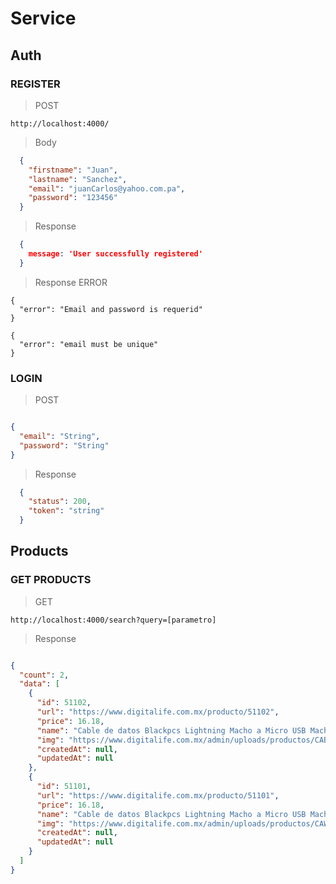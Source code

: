# Service 

## Auth
### REGISTER

> POST

```http://localhost:4000/```

>Body

```json
  {
    "firstname": "Juan",
    "lastname": "Sanchez",
    "email": "juanCarlos@yahoo.com.pa",
    "password": "123456"
  }

```

> Response 
```json
  { 
    message: 'User successfully registered' 
  }

```

> Response ERROR

```
{
  "error": "Email and password is requerid"
}
```
```
{
  "error": "email must be unique"
}
```

### LOGIN

> POST

```json

{
  "email": "String",
  "password": "String"
}

```

> Response

```json
  {
    "status": 200,
    "token": "string"
  }
```

## Products

### GET PRODUCTS 

 > GET
 
```http://localhost:4000/search?query=[parametro]```

> Response

```json

{
  "count": 2,
  "data": [
    {
      "id": 51102,
      "url": "https://www.digitalife.com.mx/producto/51102",
      "price": 16.18,
      "name": "Cable de datos Blackpcs Lightning Macho a Micro USB Macho 30cm Negro CABLDPP-1",
      "img": "https://www.digitalife.com.mx/admin/uploads/productos/CABLDPP1_1.jpg",
      "createdAt": null,
      "updatedAt": null
    },
    {
      "id": 51101,
      "url": "https://www.digitalife.com.mx/producto/51101",
      "price": 16.18,
      "name": "Cable de datos Blackpcs Lightning Macho a Micro USB Macho 30cm Blanco CAWDPP-1",
      "img": "https://www.digitalife.com.mx/admin/uploads/productos/CAWDPP1_1.jpg",
      "createdAt": null,
      "updatedAt": null
    }
  ]
}

```






